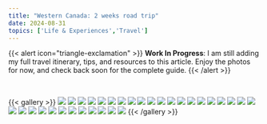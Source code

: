 ```yaml
---
title: "Western Canada: 2 weeks road trip"
date: 2024-08-31
topics: ['Life & Experiences','Travel']
---
```


{{< alert icon="triangle-exclamation" >}}
**Work In Progress**: I am still adding my full travel itinerary, tips, and resources to this article. Enjoy the photos for now, and check back soon for the complete guide.
{{< /alert >}}

<br />

{{< gallery >}}
    <img src="https://richmondwebmedia.blob.core.windows.net/media/blog/2025-01_my_2024_recap/canada/20240818_144657.jpg" class="grid-w25" />
    <img src="https://richmondwebmedia.blob.core.windows.net/media/blog/2025-01_my_2024_recap/canada/20240818_153903.jpg" class="grid-w25" />
    <img src="https://richmondwebmedia.blob.core.windows.net/media/blog/2025-01_my_2024_recap/canada/20240818_155509.jpg" class="grid-w25" />
    <img src="https://richmondwebmedia.blob.core.windows.net/media/blog/2025-01_my_2024_recap/canada/20240818_160055.jpg" class="grid-w25" />
    <img src="https://richmondwebmedia.blob.core.windows.net/media/blog/2025-01_my_2024_recap/canada/20240818_160819.jpg" class="grid-w25" />
    <img src="https://richmondwebmedia.blob.core.windows.net/media/blog/2025-01_my_2024_recap/canada/20240818_164947.jpg" class="grid-w25" />
    <img src="https://richmondwebmedia.blob.core.windows.net/media/blog/2025-01_my_2024_recap/canada/20240818_182340.jpg" class="grid-w25" />
    <img src="https://richmondwebmedia.blob.core.windows.net/media/blog/2025-01_my_2024_recap/canada/20240818_203544.jpg" class="grid-w25" />
    <img src="https://richmondwebmedia.blob.core.windows.net/media/blog/2025-01_my_2024_recap/canada/20240819_103257.jpg" class="grid-w25" />
    <img src="https://richmondwebmedia.blob.core.windows.net/media/blog/2025-01_my_2024_recap/canada/20240819_144027.jpg" class="grid-w25" />
    <img src="https://richmondwebmedia.blob.core.windows.net/media/blog/2025-01_my_2024_recap/canada/20240819_150520.jpg" class="grid-w25" />
    <img src="https://richmondwebmedia.blob.core.windows.net/media/blog/2025-01_my_2024_recap/canada/20240819_155018.jpg" class="grid-w25" />
    <img src="https://richmondwebmedia.blob.core.windows.net/media/blog/2025-01_my_2024_recap/canada/20240819_164312.jpg" class="grid-w25" />
    <img src="https://richmondwebmedia.blob.core.windows.net/media/blog/2025-01_my_2024_recap/canada/20240820_091048.jpg" class="grid-w25" />
    <img src="https://richmondwebmedia.blob.core.windows.net/media/blog/2025-01_my_2024_recap/canada/20240820_091548.jpg" class="grid-w25" />
    <img src="https://richmondwebmedia.blob.core.windows.net/media/blog/2025-01_my_2024_recap/canada/20240820_092701.jpg" class="grid-w25" />
    <img src="https://richmondwebmedia.blob.core.windows.net/media/blog/2025-01_my_2024_recap/canada/20240820_105840.jpg" class="grid-w25" />
    <img src="https://richmondwebmedia.blob.core.windows.net/media/blog/2025-01_my_2024_recap/canada/20240820_124009.jpg" class="grid-w25" />
    <img src="https://richmondwebmedia.blob.core.windows.net/media/blog/2025-01_my_2024_recap/canada/20240820_144444.jpg" class="grid-w25" />
    <img src="https://richmondwebmedia.blob.core.windows.net/media/blog/2025-01_my_2024_recap/canada/20240820_144558.jpg" class="grid-w25" />
    <img src="https://richmondwebmedia.blob.core.windows.net/media/blog/2025-01_my_2024_recap/canada/20240821_122538.jpg" class="grid-w25" />
    <img src="https://richmondwebmedia.blob.core.windows.net/media/blog/2025-01_my_2024_recap/canada/20240821_124513.jpg" class="grid-w25" />
    <img src="https://richmondwebmedia.blob.core.windows.net/media/blog/2025-01_my_2024_recap/canada/20240821_140742.jpg" class="grid-w25" />
    <img src="https://richmondwebmedia.blob.core.windows.net/media/blog/2025-01_my_2024_recap/canada/20240821_151053.jpg" class="grid-w25" />
    <img src="https://richmondwebmedia.blob.core.windows.net/media/blog/2025-01_my_2024_recap/canada/20240821_170404.jpg" class="grid-w25" />
    <img src="https://richmondwebmedia.blob.core.windows.net/media/blog/2025-01_my_2024_recap/canada/20240822_121535.jpg" class="grid-w25" />
    <img src="https://richmondwebmedia.blob.core.windows.net/media/blog/2025-01_my_2024_recap/canada/20240822_122626.jpg" class="grid-w25" />
    <img src="https://richmondwebmedia.blob.core.windows.net/media/blog/2025-01_my_2024_recap/canada/20240822_130948.jpg" class="grid-w25" />
    <img src="https://richmondwebmedia.blob.core.windows.net/media/blog/2025-01_my_2024_recap/canada/20240822_140615.jpg" class="grid-w25" />
    <img src="https://richmondwebmedia.blob.core.windows.net/media/blog/2025-01_my_2024_recap/canada/20240822_142248.jpg" class="grid-w25" />
    <img src="https://richmondwebmedia.blob.core.windows.net/media/blog/2025-01_my_2024_recap/canada/20240827_195355.jpg" class="grid-w25" />
    <img src="https://richmondwebmedia.blob.core.windows.net/media/blog/2025-01_my_2024_recap/canada/20240830_123258.jpg" class="grid-w25" />
{{< /gallery >}}